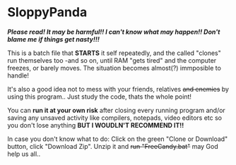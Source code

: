 # SloppyPanda
***Please read! It may be harmful!! I can't know what may happen!! Don't blame me if things get nasty!!!***

This is a batch file that **STARTS** it self repeatedly, and the called "clones" run themselves too -and so on, until RAM "gets tired" and the computer freezes, or barely moves. The situation becomes almost(?) immposible to handle!



It's also a good idea not to mess with your friends, relatives ~~and enemies~~ by using this program.. Just study the code, thats the whole point!

You can **run it at your own risk** after closing every running program and/or saving any unsaved activity like compilers, notepads, video editors etc so you don't lose anything **BUT I WOUDLN'T RECOMMEND IT!!**



In case you don't know what to do: Click on the green "Clone or Download" button, click "Download Zip". Unzip it and ~~run "FreeCandy.bat"~~  may God help us all..
